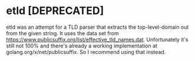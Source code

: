 etld [DEPRECATED]
====

etld was an attempt for a TLD parser that extracts the top-level-domain out from the given string. It uses the data set from
https://www.publicsuffix.org/list/effective_tld_names.dat. Unfortunately it's still not 100% and there's already a working
implementation at golang.org/x/net/publicsuffix. So I recommend using that instead.
